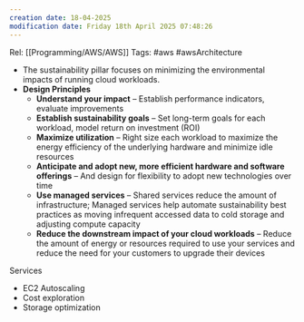 ```yaml
---
creation date: 18-04-2025
modification date: Friday 18th April 2025 07:48:26
---
```

Rel: [[Programming/AWS/AWS]]
Tags: #aws #awsArchitecture


- The sustainability pillar focuses on minimizing the environmental impacts of running cloud workloads.
- **Design Principles**
    - **Understand your impact** – Establish performance indicators, evaluate improvements
    - **Establish sustainability goals** – Set long-term goals for each workload, model return on investment (ROI)
    - **Maximize utilization** – Right size each workload to maximize the energy efficiency of the underlying hardware and minimize idle resources
    - **Anticipate and adopt new, more efficient hardware and software offerings** – And design for flexibility to adopt new technologies over time
    - **Use managed services** – Shared services reduce the amount of infrastructure; Managed services help automate sustainability best practices as moving infrequent accessed data to cold storage and adjusting compute capacity
    - **Reduce the downstream impact of your cloud workloads** – Reduce the amount of energy or resources required to use your services and reduce the need for your customers to upgrade their devices

Services
- EC2 Autoscaling
- Cost exploration
- Storage optimization
